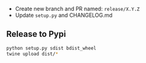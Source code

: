
- Create new branch and PR named: `release/X.Y.Z`
- Update `setup.py` and CHANGELOG.md

## Release to Pypi

``` bash
python setup.py sdist bdist_wheel
twine upload dist/*
```
